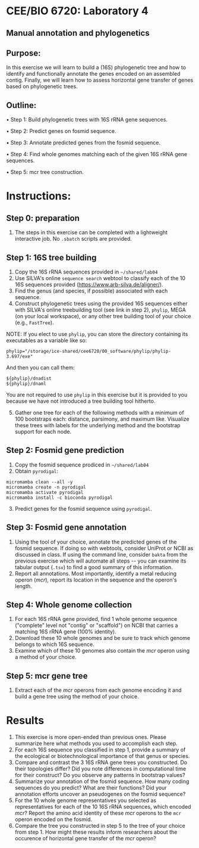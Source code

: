 # CEE/BIO 6720: Laboratory 4
## Manual annotation and phylogenetics

## Purpose: 

In this exercise we will learn to build a (16S) phylogenetic tree and how to identify and functionally annotate the genes encoded on an assembled contig. Finally, we will learn how to assess horizontal gene transfer of genes based on phylogenetic trees.


## Outline: 

•	Step 1: Build phylogenetic trees with 16S rRNA gene sequences.

•	Step 2: Predict genes on fosmid sequence.

•	Step 3: Annotate predicted genes from the fosmid sequence.

•	Step 4: Find whole genomes matching each of the given 16S rRNA gene sequences.

•	Step 5: mcr tree construction.


# Instructions:

## **Step 0: preparation** 

1.  The steps in this exercise can be completed with a lightweight interactive job. No `.sbatch` scripts are provided.

## **Step 1: 16S tree building** 
1.  Copy the 16S rRNA sequences provided in `~/shared/lab04`
2.  Use SILVA's online `sequence search` webtool to classify each of the 10 16S sequences provided (https://www.arb-silva.de/aligner/).
3.  Find the genus (and species, if possible) associated with each sequence.
4.  Construct phylogenetic trees using the provided 16S sequences either with SILVA's online treebuilding tool (see link in step 2), `phylip`, MEGA (on your local workspace), or any other tree building tool of your choice (e.g., `FastTree`).

NOTE: If you elect to use `phylip`, you can store the directory containing its executables as a variable like so:

`phylip="/storage/ice-shared/cee6720/00_software/phylip/phylip-3.697/exe"`

And then you can call them:
```
${phylip}/dnadist
${phylip}/dnaml
```
You are not required to use `phylip` in this exercise but it is provided to you because we have not introduced a tree building tool hitherto.

5.  Gather one tree for each of the following methods with a minimum of 100 bootstraps each: distance, parsimony, and maximum like. Visualize these trees with labels for the underlying method and the bootstrap support for each node.

## **Step 2: Fosmid gene prediction** 
1.  Copy the fosmid sequence prodiced in `~/shared/lab04`
2.  Obtain `pyrodigal`: 
```
micromamba clean --all -y
micromamba create -n pyrodigal
micromamba activate pyrodigal
micromamba install -c bioconda pyrodigal
```
3.  Predict genes for the fosmid sequence using `pyrodigal`.

## **Step 3: Fosmid gene annotation** 
1.  Using the tool of your choice, annotate the predicted genes of the fosmid sequence. If doing so with webtools, consider UniProt or NCBI as discussed in class. If using the command line, consider `bakta` from the previous exercise which will automate all steps -- you can examine its tabular output (`.tsv`) to find a good summary of this information.
2.  Report all annotations. Most importantly, identify a metal reducing operon (*mcr*), report its location in the sequence and the operon's length.

## **Step 4: Whole genome collection** 
1.  For each 16S rRNA gene provided, find 1 whole genome sequence ("complete" level not "contig" or "scaffold") on NCBI that carries a matching 16S rRNA gene (100% identity).
2.  Download these 10 whole genomes and be sure to track which genome belongs to which 16S sequence.
3.  Examine which of these 10 genomes also contain the *mcr* operon using a method of your choice. 

## **Step 5: mcr gene tree** 
1.  Extract each of the *mcr* operons from each genome encoding it and build a gene tree using the method of your choice.


# Results

1.  This exercise is more open-ended than previous ones. Please summarize here what methods you used to accomplish each step. 
2.  For each 16S sequence you classified in step 1, provide a summary of the ecological or biotechnological importance of that genus or species.
3.  Compare and contrast the 3 16S rRNA gene trees you constructed. Do their topologies differ? Did you note differences in computational time for their construct? Do you observe any patterns in bootstrap values?
4.  Summarize your annotation of the fosmid sequence. How many coding sequences do you predict? What are their functions? Did your annotation efforts uncover an pseudogenes on the fosmid sequence?
5.  For the 10 whole genome representatives you selected as representatives for each of the 10 16S rRNA sequences, which encoded *mcr*? Report the amino acid identity of these *mcr* operons to the `mcr` operon encoded on the fosmid.
6.  Compare the tree you constructed in step 5 to the tree of your choice from step 1. How might these results inform researchers about the occurence of horizontal gene transfer of the *mcr* operon?

